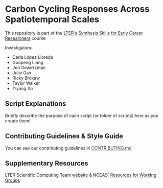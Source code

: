 # Carbon Cycling Responses Across Spatiotemporal Scales

This repository is part of the [LTER's](https://lternet.edu/) [Synthesis Skills for Early Career Researchers](https://lter.github.io/ssecr/) course

Investigators:
- Carla López Lloreda
- Guopeng Liang
- Jon Gewirtzman
- Julie Gan
- Ricky Brokaw
- Taylor Walker
- Yiyang Xu

## Script Explanations

Briefly describe the purpose of each script (or folder of scripts) here as you create them!

## Contributing Guidelines & Style Guide

You can see our contributing guidelines in [CONTRIBUTING.md](https://github.com/lter/ssecr-c-cycling/blob/main/CONTRIBUTING.md)

## Supplementary Resources

LTER Scientific Computing Team [website](https://lter.github.io/scicomp/) & NCEAS' [Resources for Working Groups](https://www.nceas.ucsb.edu/working-group-resources)

